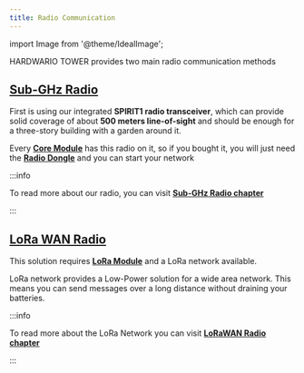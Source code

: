 ```yaml
---
title: Radio Communication
---
```

import Image from '@theme/IdealImage';

HARDWARIO TOWER provides two main radio communication methods

## [**Sub-GHz Radio**](./sub-ghz-radio.md)

First is using our integrated **SPIRIT1 radio transceiver**, which can provide solid coverage of about **500 meters line-of-sight** and should be enough for a three-story building with a garden around it.

Every [**Core Module**](../hardware-modules/about-core-module.md) has this radio on it, so if you bought it, you will just need the [**Radio Dongle**](../hardware-modules/about-radio-dongle.md) and you can start your network

:::info

To read more about our radio, you can visit [**Sub-GHz Radio chapter**](./sub-ghz-radio.md)

:::

## [**LoRa WAN Radio**](./lora-wan-radio.md)

This solution requires [**LoRa Module**](../hardware-modules/about-lora-module.md) and a LoRa network available.

LoRa network provides a Low-Power solution for a wide area network. This means you can send messages over a long distance without draining your batteries.

:::info

To read more about the LoRa Network you can visit [**LoRaWAN Radio chapter**](./lora-wan-radio.md)

:::
